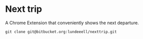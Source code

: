 # Next trip
A Chrome Extension that conveniently shows the next departure.

```
git clone git@bitbucket.org:lundeeell/nexttrip.git
``` 

